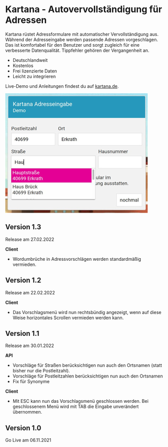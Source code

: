 # Kartana - Autovervollständigung für Adressen

Kartana rüstet Adressformulare mit automatischer Vervollständigung aus. Während der Adresseingabe werden passende Adressen vorgeschlagen. Das ist komfortabel für den Benutzer und
sorgt zugleich für eine verbesserte Datenqualität. Tippfehler gehören der Vergangenheit an.

* Deutschlandweit
* Kostenlos
* Frei lizenzierte Daten
* Leicht zu integrieren

Live-Demo und Anleitungen findest du auf [kartana.de](https://kartana.de).


![Screenshot](example.jpeg)

## Version 1.3
Release am 27.02.2022

**Client**
* Wordumbrüche in Adressvorschlägen werden standardmäßig vermieden.

## Version 1.2
Release am 22.02.2022

**Client**
* Das Vorschlagsmenü wird nun rechtsbündig angezeigt, wenn auf diese Weise horizontales Scrollen vermieden werden kann.

## Version 1.1
Release am 30.01.2022

**API**
* Vorschläge für Straßen berücksichtigen nun auch den Ortsnamen (statt bisher nur die Postleitzahl).
* Vorschläge für Postleitzahlen berücksichtigen nun auch den Ortsnamen
* Fix für Synonyme 

**Client**
* Mit ESC kann nun das Vorschlagsmenü geschlossen werden. Bei geschlossenem Menü wird mit TAB die Eingabe unverändert übernommen. 


## Version 1.0
Go Live am 06.11.2021
